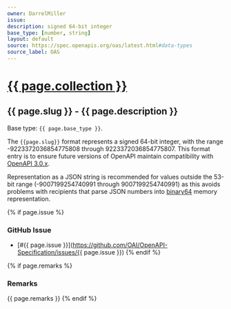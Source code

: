 ```yaml
---
owner: DarrelMiller
issue: 
description: signed 64-bit integer
base_type: [number, string]
layout: default
source: https://spec.openapis.org/oas/latest.html#data-types
source_label: OAS
---
```


# <a href="..">{{ page.collection }}</a>

## {{ page.slug }} - {{ page.description }}

Base type: `{{ page.base_type }}`.

The `{{page.slug}}` format represents a signed 64-bit integer, with the range -9223372036854775808 through 9223372036854775807. This format entry is to ensure future versions of OpenAPI maintain compatibility with [OpenAPI 3.0.x](https://spec.openapis.org/oas/v3.0.0).

Representation as a JSON string is recommended for values outside the 53-bit range (-9007199254740991 through 9007199254740991) as this avoids problems with recipients that parse JSON numbers into [binary64](https://en.wikipedia.org/wiki/Double-precision_floating-point_format) memory representation.

{% if page.issue %}
### GitHub Issue

* [#{{ page.issue }}](https://github.com/OAI/OpenAPI-Specification/issues/{{ page.issue }})
{% endif %}

{% if page.remarks %}
### Remarks

{{ page.remarks }}
{% endif %}
